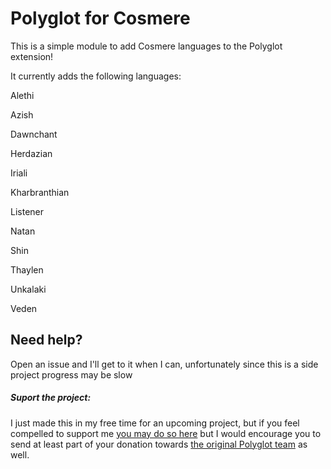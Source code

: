 # Polyglot for Cosmere
This is a simple module to add Cosmere languages to the Polyglot extension!

It currently adds the following languages:

Alethi

Azish

Dawnchant

Herdazian

Iriali

Kharbranthian

Listener

Natan

Shin

Thaylen

Unkalaki

Veden

## Need help?
Open an issue and I'll get to it when I can, unfortunately since this is a side project progress may be slow

##### Suport the project:

I just made this in my free time for an upcoming project, but if you feel compelled to support me [you may do so here](https://streamelements.com/cyprian01/tip) but I would encourage you to send at least part of your donation towards [the original Polyglot team](https://github.com/mclemente/fvtt-module-polyglot) as well.
